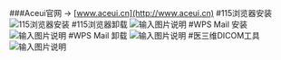 ###Aceui官网 -> [www.aceui.cn](http://www.aceui.cn)
#115浏览器安装
![115浏览器安装](http://obflc4vnj.bkt.clouddn.com/115install.gif "115浏览器安装")
#115浏览器卸载
![输入图片说明](http://obflc4vnj.bkt.clouddn.com/115uninstall.gif "在这里输入图片标题")
#WPS Mail 安装
![输入图片说明](http://obflc4vnj.bkt.clouddn.com/wpsmail_install.gif "在这里输入图片标题")
#WPS Mail 卸载
![输入图片说明](http://obflc4vnj.bkt.clouddn.com/wpsmail_uninstall.gif "在这里输入图片标题")
#医三维DICOM工具
![输入图片说明](http://obflc4vnj.bkt.clouddn.com/mango.gif "在这里输入图片标题")